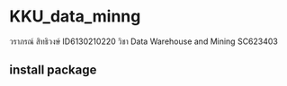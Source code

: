 # KKU_data_minng
วราภรณ์ สิทธิวงษ์ ID6130210220 วิชา Data Warehouse and Mining SC623403

## install package
